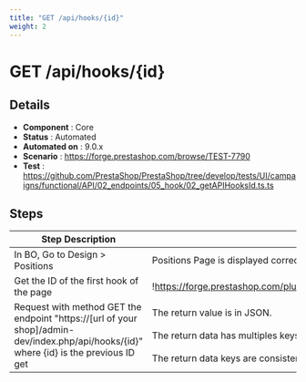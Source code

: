 ```yaml
---
title: "GET /api/hooks/{id}"
weight: 2
---
```


# GET /api/hooks/{id}
## Details
* **Component** : Core
* **Status** : Automated
* **Automated on** : 9.0.x
* **Scenario** : https://forge.prestashop.com/browse/TEST-7790
* **Test** : https://github.com/PrestaShop/PrestaShop/tree/develop/tests/UI/campaigns/functional/API/02_endpoints/05_hook/02_getAPIHooksId.ts.ts

## Steps
| Step Description | Expected result |
| ----- | ----- |
| In BO, Go to Design > Positions | Positions Page is displayed correctly. |
| Get the ID of the first hook of the page | !https://forge.prestashop.com/plugins/servlet/raven/attachment/1571/ID+hook.png|width=777,height=514! |
| Request with method GET the endpoint "https://[url of your shop]/admin-dev/index.php/api/hooks/\{id}" where \{id} is the previous ID get | The return value is in JSON.<br><br>The return data has multiples keys : "id", "active", "name", "title", "description"<br><br>The return data keys are consistent relative to BackOffice data. |
